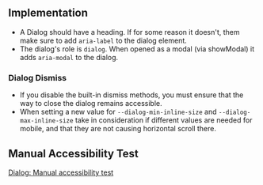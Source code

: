 ## Implementation

- A Dialog should have a heading. If for some reason it doesn't, them make sure to add `aria-label` to the dialog element.
- The dialog's role is `dialog`. When opened as a modal (via showModal) it adds `aria-modal` to the dialog.

### Dialog Dismiss

- If you disable the built-in dismiss methods, you must ensure that the way to close the dialog remains accessible.
- When setting a new value for `--dialog-min-inline-size` and `--dialog-max-inline-size` take in consideration if different values are needed for mobile, and that they are not causing horizontal scroll there.

## Manual Accessibility Test

[Dialog: Manual accessibility test](https://docs.google.com/spreadsheets/d/16swp_M0jWnndcY2KpGaJJ0q82Ln6fpon6OA5OkTGcoA/edit?gid=1066167376#gid=1066167376)
